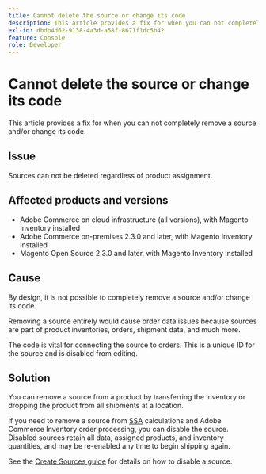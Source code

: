 ```yaml
---
title: Cannot delete the source or change its code
description: This article provides a fix for when you can not completely remove a source and/or change its code.
exl-id: dbdb4d62-9138-4a3d-a58f-8671f1dc5b42
feature: Console
role: Developer
---
```

# Cannot delete the source or change its code

This article provides a fix for when you can not completely remove a source and/or change its code.

## Issue

Sources can not be deleted regardless of product assignment.

## Affected products and versions

* Adobe Commerce on cloud infrastructure (all versions), with Magento Inventory installed
* Adobe Commerce on-premises 2.3.0 and later, with Magento Inventory installed
* Magento Open Source 2.3.0 and later, with Magento Inventory installed

## Cause

By design, it is not possible to completely remove a source and/or change its code.

Removing a source entirely would cause order data issues because sources are part of product inventories, orders, shipment data, and much more.

The code is vital for connecting the source to orders. This is a unique ID for the source and is disabled from editing.

## Solution

You can remove a source from a product by transferring the inventory or dropping the product from all shipments at a location.

If you need to remove a source from [SSA](https://devdocs.magento.com/guides/v2.3/inventory/source-selection-algorithms.html) calculations and Adobe Commerce Inventory order processing, you can disable the source. Disabled sources retain all data, assigned products, and inventory quantities, and may be re-enabled any time to begin shipping again.

See the [Create Sources guide](https://github.com/magento/inventory/wiki/Create-Sources#disable-sources) for details on how to disable a source.
